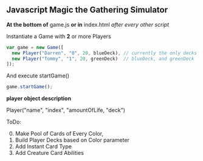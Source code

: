 ## Javascript Magic the Gathering Simulator


**At the bottom of** game.js
**or in** index.html *after every other script*

Instantiate a Game with **2** or more Players
```javascript
var game = new Game([
  new Player("Darren", "0", 20, blueDeck), // currently the only decks are
  new Player("Tommy", "1", 20, greenDeck)  // blueDeck, and greenDeck
]);
```
And execute startGame()
```javascript
game.startGame();
```
**player object description**

Player("name", "index", "amountOfLife, "deck")

ToDo:

  0. Make Pool of Cards of Every Color,
  1. Build Player Decks based on Color parameter
  2. Add Instant Card Type
  3. Add Creature Card Abilities
